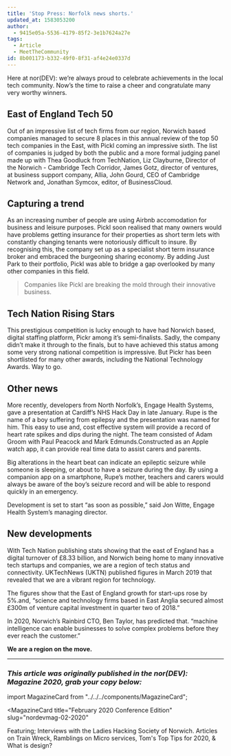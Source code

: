 ```yaml
---
title: 'Stop Press: Norfolk news shorts.'
updated_at: 1583053200
author:
  - 9415e05a-5536-4179-85f2-3e1b7624a27e
tags:
  - Article
  - MeetTheCommunity
id: 8b001173-b332-49f0-8f31-af4e24e0337d
---
```

Here at nor(DEV): we’re always proud to celebrate achievements in the local tech community. Now’s the time to raise a cheer and congratulate many very worthy winners.

## East of England Tech 50

Out of an impressive list of tech firms from our region, Norwich based companies managed to secure 8 places in this annual review of the top 50 tech companies in the East, with Pickl coming an impressive sixth. The list of companies is judged by both the public and a more formal judging panel made up with Thea Goodluck from TechNation, Liz Clayburne, Director of the Norwich - Cambridge Tech Corridor, James Gotz, director of ventures, at business support company, Allia, John Gourd, CEO of Cambridge Network and, Jonathan Symcox, editor, of BusinessCloud.

## Capturing a trend

As an increasing number of people are using Airbnb accomodation for business and leisure purposes. Pickl soon realised that many owners would have problems getting insurance for their properties as short term lets with constantly changing tenants were notoriously difficult to insure. By recognising this, the company set up as a specialist short term insurance broker and embraced the burgeoning sharing economy. By adding Just Park to their portfolio, Pickl was able to bridge a gap overlooked by many other companies in this field.

> Companies like Pickl are breaking the mold through their innovative business.

## Tech Nation Rising Stars

This prestigious competition is lucky enough to have had Norwich based, digital staffing platform, Pickr among it’s semi-finalists. Sadly, the company didn’t make it through to the finals, but to have achieved this status among some very strong national competition is impressive. But Pickr has been shortlisted for many other awards, including the National Technology Awards. Way to go.

## Other news

More recently, developers from North Norfolk’s, Engage Health Systems, gave a presentation at Cardiff’s NHS Hack Day in late January. Rupe is the name of a boy suffering from epilepsy and the presentation was named for him. This easy to use and, cost effective system will provide a record of heart rate spikes and dips during the night. The team consisted of Adam Groom with Paul Peacock and Mark Edmunds.Constructed as an Apple watch app, it can provide real time data to assist carers and parents.

Big alterations in the heart beat can indicate an epileptic seizure while someone is sleeping, or about to have a seizure during the day. By using a companion app on a smartphone, Rupe’s mother, teachers and carers would always be aware of the boy’s seizure record and will be able to respond quickly in an emergency.

Development is set to start “as soon as possible,” said Jon Witte, Engage Health System’s managing director.

## New developments

With Tech Nation publishing stats showing that the east of England has a digital turnover of £8.33 billion, and Norwich being home to many innovative tech startups and companies, we are a region of tech status and connectivity. UKTechNews (UKTN) published figures in March 2019 that revealed that we are a vibrant region for technology.

The figures show that the East of England growth for start-ups rose by 5%.and, “science and technology firms based in East Anglia secured almost £300m of venture capital investment in quarter two of 2018.”

In 2020, Norwich’s Rainbird CTO, Ben Taylor, has predicted that. “machine intelligence can enable businesses to solve complex problems before they ever reach the customer.”

**We are a region on the move.**

***

### _This article was originally published in the nor(DEV): Magazine 2020, grab your copy below:_

import MagazineCard from "../../../components/MagazineCard";

<MagazineCard
  title="February 2020 Conference Edition"
  slug="nordevmag-02-2020"
>
  <p>
    Featuring; Interviews with the Ladies Hacking Society of
    Norwich. Articles on Train Wreck, Ramblings on Micro services,
    Tom's Top Tips for 2020, &amp; What is design?
  </p>
</MagazineCard>
